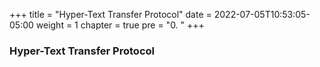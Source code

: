 +++
title = "Hyper-Text Transfer Protocol"
date = 2022-07-05T10:53:05-05:00
weight = 1
chapter = true
pre = "0. "
+++

### Hyper-Text Transfer Protocol

